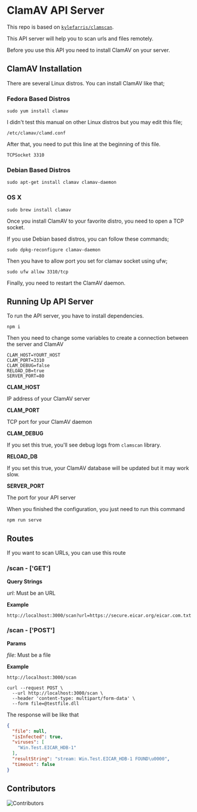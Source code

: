 # ClamAV API Server

This repo is based on [`kylefarris/clamscan`](https://github.com/kylefarris/clamscan).

This API server will help you to scan urls and files remotely.

Before you use this API you need to install ClamAV on your server.

## ClamAV Installation

There are several Linux distros. You can install ClamAV like that;

### Fedora Based Distros

`sudo yum install clamav`

I didn't test this manual on other Linux distros but you may edit this file;

`/etc/clamav/clamd.conf`

After that, you need to put this line at the beginning of this file.

`TCPSocket 3310`

### Debian Based Distros

`sudo apt-get install clamav clamav-daemon`

### OS X

`sudo brew install clamav`

Once you install ClamAV to your favorite distro, you need to open a TCP socket.

If you use Debian based distros, you can follow these commands;

`sudo dpkg-reconfigure clamav-daemon`

Then you have to allow port you set for clamav socket using ufw;

`sudo ufw allow 3310/tcp`

Finally, you need to restart the ClamAV daemon.

## Running Up API Server

To run the API server, you have to install dependencies.

`npm i`

Then you need to change some variables to create a connection between the server and ClamAV

```dotenv
CLAM_HOST=YOURT_HOST
CLAM_PORT=3310
CLAM_DEBUG=false
RELOAD_DB=true
SERVER_PORT=80
```

**CLAM_HOST**

IP address of your ClamAV server

**CLAM_PORT**

TCP port for your ClamAV daemon

**CLAM_DEBUG**

If you set this true, you'll see debug logs from `clamscan` library.

**RELOAD_DB**

If you set this true, your ClamAV database will be updated but it may work slow.

**SERVER_PORT**

The port for your API server

When you finished the configuration, you just need to run this command

`npm run serve`

## Routes

If you want to scan URLs, you can use this route

### /scan - ['GET']

**Query Strings**

*url*: Must be an URL

**Example**

`http://localhost:3000/scan?url=https://secure.eicar.org/eicar.com.txt`

### /scan - ['POST']

**Params**

*file*: Must be a file

**Example**

`http://localhost:3000/scan`

```
curl --request POST \
  --url http://localhost:3000/scan \
  --header 'content-type: multipart/form-data' \
  --form file=@testfile.dll
```

The response will be like that

```json
{
  "file": null,
  "isInfected": true,
  "viruses": [
    "Win.Test.EICAR_HDB-1"
  ],
  "resultString": "stream: Win.Test.EICAR_HDB-1 FOUND\u0000",
  "timeout": false
}
```

## Contributors

![Contributors](https://contrib.rocks/image?repo=aligoren/clamav-api-server)
